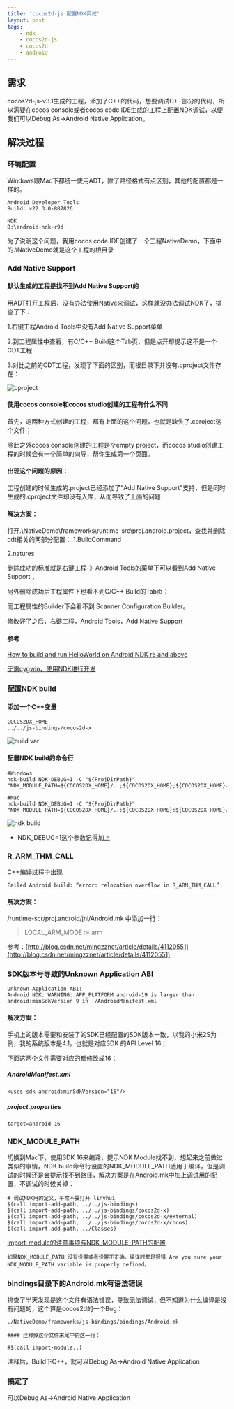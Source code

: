 ```yaml
---
title: 'cocos2d-js 配置NDK调试'
layout: post
tags:
    - ndk
    - cocos2d-js
    - cocos2d
    - android
---
```


## 需求
cocos2d-js-v3.1生成的工程，添加了C++的代码，想要调试C++部分的代码，所以需要在cocos console或者cocos code IDE生成的工程上配置NDK调试，以便我们可以Debug As->Android Native Application。

## 解决过程 

### 环境配置
Windows跟Mac下都统一使用ADT，除了路径格式有点区别，其他的配置都是一样的。

```
Android Developer Tools
Build: v22.3.0-887826

NDK 
D:\android-ndk-r9d

```
为了说明这个问题，我用cocos code IDE创建了一个工程NativeDemo，下面中的.\NativeDemo就是这个工程的根目录

### Add Native Support

#### 默认生成的工程是找不到Add Native Support的
用ADT打开工程后，没有办法使用Native来调试，这样就没办法调试NDK了，排查了下：  

1.右键工程Android Tools中没有Add Native Support菜单  

2.到工程属性中查看，有C/C++ Build这个Tab页，但是点开却提示这不是一个CDT工程  

3.对比之前的CDT工程，发现了下面的区别，而根目录下并没有.cproject文件存在：  

![cproject](/media/files/2015/03/17/cproject.png)

#### 使用cocos console和cocos studio创建的工程有什么不同
首先，这两种方式创建的工程，都有上面的这个问题，也就是缺失了.cproject这个文件；  

除此之外cocos console创建的工程是个empty project，而cocos studio创建工程的时候会有一个简单的向导，帮你生成第一个页面。

#### 出现这个问题的原因：
工程创建的时候生成的.project已经添加了"Add Native Support"支持，但是同时生成的.cproject文件却没有入库，从而导致了上面的问题

#### 解决方案：
打开.\NativeDemo\frameworks\runtime-src\proj.android\.project，查找并删除cdt相关的两部分配置：
1.BuildCommand  

2.natures

删除成功的标准就是右键工程-》Android Tools的菜单下可以看到Add Native Support；    

另外删除成功后工程属性下也看不到C/C++ Build的Tab页；    

而工程属性的Builder下会看不到 Scanner Configuration Builder。    


修改好了之后，右键工程，Android Tools，Add Native Support 

#### 参考
[How to build and run HelloWorld on Android NDK r5 and above](http://www.cocos2d-x.org/wiki/How_to_build_and_run_HelloWorld_on_Android_NDK_r5_and_above)  

[无需cygwin，使用NDK进行开发](http://www.cnblogs.com/sw926/p/3232311.html)  



### 配置NDK build

#### 添加一个C++变量

```
COCOS2DX_HOME
../../js-bindings/cocos2d-x
```

![build var](/media/files/2015/03/17/build_var.png)

#### 配置NDK build的命令行
```
#Windows
ndk-build NDK_DEBUG=1 -C "${ProjDirPath}" "NDK_MODULE_PATH=${COCOS2DX_HOME}/..;${COCOS2DX_HOME};${COCOS2DX_HOME}/external;${COCOS2DX_HOME}/cocos;../Classes"

#Mac
ndk-build NDK_DEBUG=1 -C "${ProjDirPath}" "NDK_MODULE_PATH=${COCOS2DX_HOME}/..:${COCOS2DX_HOME}:${COCOS2DX_HOME}/external:${COCOS2DX_HOME}/cocos:../Classes"

```
![ndk build](/media/files/2015/03/17/ndk_build.png)

* NDK_DEBUG=1这个参数记得加上

### R_ARM_THM_CALL
C++编译过程中出现
```
Failed Android build: “error: relocation overflow in R_ARM_THM_CALL”
```

#### 解决方案：
/runtime-scr/proj.android/jni/Android.mk 中添加一行：
> LOCAL_ARM_MODE := arm

参考：[http://blog.csdn.net/mingzznet/article/details/41120551](http://blog.csdn.net/mingzznet/article/details/41120551)

### SDK版本号导致的Unknown Application ABI
```
Unknown Application ABI: 
Android NDK: WARNING: APP_PLATFORM android-19 is larger than android:minSdkVersion 9 in ./AndroidManifest.xml
```
#### 解决方案：
手机上的版本需要和安装了的SDK已经配置的SDK版本一致，以我的小米2S为例，我的系统版本是4.1，也就是对应SDK 的API Level 16；  

下面这两个文件需要对应的都修改成16：  

##### AndroidManifest.xml
```
<uses-sdk android:minSdkVersion="16"/>
```
##### project.properties
```
target=android-16
```


### NDK_MODULE_PATH
切换到Mac下，使用SDK 16来编译，提示NDK Module找不到，想起来之前做过类似的事情，NDK build命令行设置的NDK_MODULE_PATH适用于编译，但是调试的时候还是会提示找不到路径，解决方案是在Android.mk中加上调试用的配置，不调试的时候关掉：

```
# 调试NDK用的定义，平常不要打开 linyhui
$(call import-add-path, ../../js-bindings)
$(call import-add-path, ../../js-bindings/cocos2d-x)
$(call import-add-path, ../../js-bindings/cocos2d-x/external)
$(call import-add-path, ../../js-bindings/cocos2d-x/cocos)
$(call import-add-path, ../Classes)
```

[import-module的注意事项与NDK_MODULE_PATH的配置](http://blog.sina.com.cn/s/blog_4057ab62010197z8.html)  


```
如果NDK_MODULE_PATH 没有设置或者设置不正确。编译时都是报错 Are you sure your NDK_MODULE_PATH variable is properly defined。
```


### bindings目录下的Android.mk有语法错误
排查了半天发现是这个文件有语法错误，导致无法调试，但不知道为什么编译是没有问题的，这个算是cocos2d的一个Bug：

```
./NativeDemo/frameworks/js-bindings/bindings/Android.mk

#### 注释掉这个文件末尾中的这一行：

#$(call import-module,.)
```

注释后，Build下C++，就可以Debug As->Android Native Application

### 搞定了
可以Debug As->Android Native Application